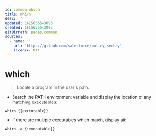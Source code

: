 ```yaml
---
id: common.which
title: Which
desc: ''
updated: 1615655543093
created: 1615655543093
gitDirPath: pages/common
sources:
  - name: ''
    url: 'https://github.com/salesforce/policy_sentry'
    license: MIT
---
```

# which

> Locate a program in the user's path.

- Search the PATH environment variable and display the location of any matching executables:

`which {{executable}}`

- If there are multiple executables which match, display all:

`which -a {{executable}}`

